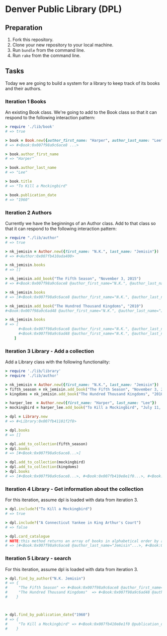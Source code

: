 # Denver Public Library (DPL)

## Preparation

1. Fork this repository.
1. Clone your new repository to your local machine.
1. Run `bundle` from the command line.
1. Run `rake` from the command line.

## Tasks

Today we are going to build a system for a library to keep track of its books and their authors.

### Iteration 1 Books

 An existing Book class. We're going to add to the Book class so that it can respond to the following interaction pattern:

```ruby
> require './lib/book'
# => true

> book = Book.new({author_first_name: "Harper", author_last_name: "Lee", title: "To Kill a Mockingbird", publication_date: "July 11, 1960"})
# => #<Book:0x007f98a9c6ace8 ...>

> book.author_first_name
# => "Harper"

> book.author_last_name
# => "Lee"

> book.title
# => "To Kill a Mockingbird"

> book.publication_date
# => "1960"
```

### Iteration 2 Authors

Currently we have the beginnings of an Author class. Add to that class so that it can respond to the following interaction pattern:

```ruby
> require "./lib/author"
# => true

> nk_jemisin = Author.new({first_name: "N.K.", last_name: "Jemisin"})
# => #<Author:0x007fb410ada400>

> nk_jemisin.books
# => []

> nk_jemisin.add_book("The Fifth Season", "November 3, 2015")
# => #<Book:0x007f98a9c6ace8 @author_first_name="N.K.", @author_last_name="Jemisin", @publication_date="2015", @title="The Fifth Season">

> nk_jemisin.books
# => [#<Book:0x007f98a9c6ace8 @author_first_name="N.K.", @author_last_name="Jemisin", @publication_date="2015", @title="The Fifth Season">]

> nk_jemisin.add_book("The Hundred Thousand Kingdoms", "2010")
#<Book:0x007f98a9c6ad48 @author_first_name="N.K.", @author_last_name="Jemisin", @publication_date="2010", @title="The Hundred Thousand Kingdoms">

> nk_jemisin.books
# => [
      #<Book:0x007f98a9c6ace8 @author_first_name="N.K.", @author_last_name="Jemisin", @publication_date="2015", @title="The Fifth Season">,
      #<Book:0x007f98a9c6ad48 @author_first_name="N.K.", @author_last_name="Jemisin", @publication_date="2010", @title="The Hundred Thousand Kingdoms">
    ]
```



### Iteration 3 Library - Add a collection
Add a Library class with the following functionality:

```ruby
> require './lib/library'
> require './lib/author'

> nk_jemisin = Author.new({first_name: "N.K.", last_name: "Jemisin"})
> fifth_season = nk_jemisin.add_book("The Fifth Season", "November 3, 2015")
> kingdoms = nk_jemisin.add_book("The Hundred Thousand Kingdoms", "2010")

> harper_lee  = Author.new({first_name: "Harper", last_name: "Lee"})
> mockingbird = harper_lee.add_book("To Kill a Mockingbird", "July 11, 1960")

> dpl = Library.new
# => #<Library:0x007fb41101f2f8>

> dpl.books
# => []

> dpl.add_to_collection(fifth_season)
> dpl.books
# => [#<Book:0x007f98a9c6ace8...>]

> dpl.add_to_collection(mockingbird)
> dpl.add_to_collection(kingdoms)
> dpl.books
# => [#<Book:0x007f98a9c6ace8...>, #<Book:0x007fb410e8e1f0...>, #<Book:0x007fb410ea56e8...>]
```

### Iteration 4 Library - Get information about the collection
For this iteration, assume dpl is loaded with data from iteration 3.

```ruby
> dpl.include?("To Kill a Mockingbird")
# => true

> dpl.include?("A Connecticut Yankee in King Arthur's Court")
# => false

> dpl.card_catalogue
# NOTE:this method returns an array of books in alphabetical order by author's last name
# => [#<Book:0x007f98a9c6ace8 @author_last_name="Jemisin"...>, #<Book:0x007fb410ea56e8 @author_last_name="Jemisin"...>, #<Book:0x007fb410e8e1f0 @author_last_name="Lee"...> ]
```

### Iteration 5 Library - search
For this iteration, assume dpl is loaded with data from iteration 3.

```ruby
> dpl.find_by_author("N.K. Jemisin")
# => {
#     "The Fifth Season" => #<Book:0x007f98a9c6ace8 @author_first_name="N.K.", @author_last_name="Jemisin", @publication_date="2015", @title="The Fifth Season">,
#     "The Hundred Thousand Kingdoms"  => #<Book:0x007f98a9c6ad48 @author_first_name="N.K.", @author_last_name="Jemisin", @publication_date="2010", @title="The Hundred Thousand Kingdoms">
#    }



> dpl.find_by_publication_date("1960")
# => {
#     "To Kill a Mockingbird" => #<Book:0x007fb410e8e1f0 @publication_date="1960"...>
#    }

```
